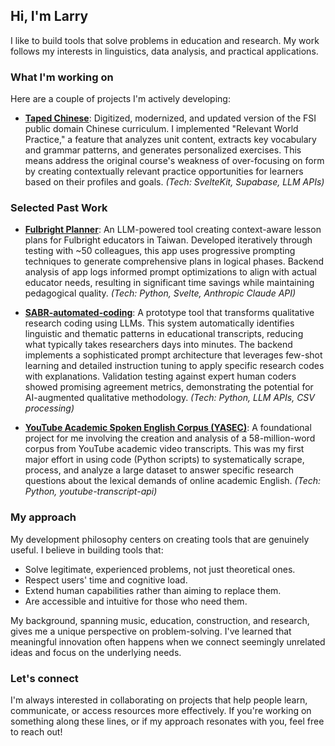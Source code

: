 ## Hi, I'm Larry

I like to build tools that solve problems in education and research. My work follows my interests in linguistics, data analysis, and practical applications.

### What I'm working on

Here are a couple of projects I'm actively developing:


-   **[Taped Chinese](https://github.com/larrygrpolanco/standard-chinese-platform)**: Digitized, modernized, and updated version of the FSI public domain Chinese curriculum. I implemented "Relevant World Practice," a feature that analyzes unit content, extracts key vocabulary and grammar patterns, and generates personalized exercises. This means address the original course's weakness of over-focusing on form by creating contextually relevant practice opportunities for learners based on their profiles and goals.
    *(Tech: SvelteKit, Supabase, LLM APIs)*

### Selected Past Work
    
-   **[Fulbright Planner](https://github.com/larrygrpolanco/eta-lesson-planner)**: An LLM-powered tool creating context-aware lesson plans for Fulbright educators in Taiwan. Developed iteratively through testing with ~50 colleagues, this app uses progressive prompting techniques to generate comprehensive plans in logical phases. Backend analysis of app logs informed prompt optimizations to align with actual educator needs, resulting in significant time savings while maintaining pedagogical quality.
    *(Tech: Python, Svelte, Anthropic Claude API)*

-   **[SABR-automated-coding](https://github.com/larrygrpolanco/SABR-automated-coding)**: A prototype tool that transforms qualitative research coding using LLMs. This system automatically identifies linguistic and thematic patterns in educational transcripts, reducing what typically takes researchers days into minutes. The backend implements a sophisticated prompt architecture that leverages few-shot learning and detailed instruction tuning to apply specific research codes with explanations. Validation testing against expert human coders showed promising agreement metrics, demonstrating the potential for AI-augmented qualitative methodology. *(Tech: Python, LLM APIs, CSV processing)*

-   **[YouTube Academic Spoken English Corpus (YASEC)](https://github.com/larrygrpolanco/youtube-transcript-corpus-study)**: A foundational project for me involving the creation and analysis of a 58-million-word corpus from YouTube academic video transcripts. This was my first major effort in using code (Python scripts) to systematically scrape, process, and analyze a large dataset to answer specific research questions about the lexical demands of online academic English.
    *(Tech: Python, youtube-transcript-api)*

### My approach

My development philosophy centers on creating tools that are genuinely useful. I believe in building tools that:

-   Solve legitimate, experienced problems, not just theoretical ones.
-   Respect users' time and cognitive load.
-   Extend human capabilities rather than aiming to replace them.
-   Are accessible and intuitive for those who need them.

My background, spanning music, education, construction, and research, gives me a unique perspective on problem-solving. I've learned that meaningful innovation often happens when we connect seemingly unrelated ideas and focus on the underlying needs.

### Let's connect

I'm always interested in collaborating on projects that help people learn, communicate, or access resources more effectively. If you're working on something along these lines, or if my approach resonates with you, feel free to reach out!
